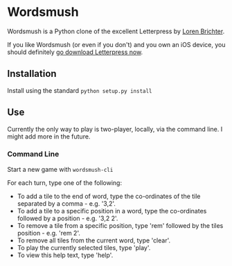 # Wordsmush

Wordsmush is a Python clone of the excellent Letterpress by [Loren Brichter](http://twitter.com/lorenb).

If you like Wordsmush (or even if you don't) and you own an iOS device, you should definitely [go download Letterpress now](https://itunes.apple.com/gb/app/letterpress-word-game/id526619424?mt=8).

## Installation

Install using the standard `python setup.py install`

## Use

Currently the only way to play is two-player, locally, via the command line. I might add more in the future.

### Command Line

Start a new game with `wordsmush-cli`

For each turn, type one of the following:

* To add a tile to the end of word, type the co-ordinates of the tile separated by a comma - e.g. '3,2'.
* To add a tile to a specific position in a word, type the co-ordinates followed by a position - e.g. '3,2 2'.
* To remove a tile from a specific position, type 'rem' followed by the tiles position - e.g. 'rem 2'.
* To remove all tiles from the current word, type 'clear'.
* To play the currently selected tiles, type 'play'.
* To view this help text, type 'help'.